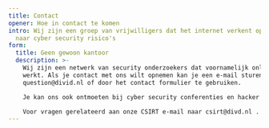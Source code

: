 ```yaml
---
title: Contact
opener: Hoe in contact te komen
intro: Wij zijn een groep van vrijwilligers dat het internet verkent op zoek
  naar cyber security risico's
form:
  title: Geen gewoon kantoor
  description: >-
    Wij zijn een netwerk van security onderzoekers dat voornamelijk online
    werkt. Als je contact met ons wilt opnemen kan je een e-mail sturen naar
    question@divid.nl of door het contact formulier te gebruiken.

    Je kan ons ook ontmoeten bij cyber security conferenties en hacker evenementen of volg ons op X.

    Voor vragen gerelateerd aan onze CSIRT e-mail naar csirt@divd.nl .
---
```

